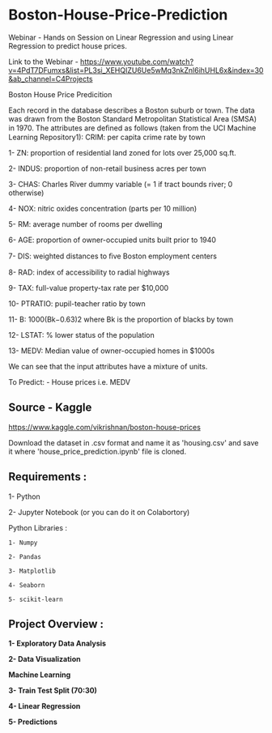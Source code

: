 # Boston-House-Price-Prediction

Webinar - Hands on Session on Linear Regression and using Linear Regression to predict house prices.

Link to the Webinar - https://www.youtube.com/watch?v=4PdT7DFumxs&list=PL3si_XEHQIZU6Ue5wMq3nkZnl6ihUHL6x&index=30&ab_channel=C4Projects

Boston House Price Predicition

Each record in the database describes a Boston suburb or town. The data was drawn from the Boston Standard Metropolitan Statistical Area (SMSA) in 1970. The attributes are deﬁned as follows (taken from the UCI Machine Learning Repository1): CRIM: per capita crime rate by town

1- ZN: proportion of residential land zoned for lots over 25,000 sq.ft.

2- INDUS: proportion of non-retail business acres per town

3- CHAS: Charles River dummy variable (= 1 if tract bounds river; 0 otherwise)

4- NOX: nitric oxides concentration (parts per 10 million)

5- RM: average number of rooms per dwelling

6- AGE: proportion of owner-occupied units built prior to 1940

7- DIS: weighted distances to ﬁve Boston employment centers

8- RAD: index of accessibility to radial highways

9- TAX: full-value property-tax rate per $10,000

10- PTRATIO: pupil-teacher ratio by town

11- B: 1000(Bk−0.63)2 where Bk is the proportion of blacks by town

12- LSTAT: % lower status of the population

13- MEDV: Median value of owner-occupied homes in $1000s

We can see that the input attributes have a mixture of units.

To Predict: - House prices i.e. MEDV

## Source - Kaggle

https://www.kaggle.com/vikrishnan/boston-house-prices

Download the dataset in .csv format and name it as 'housing.csv' and save it where 'house_price_prediction.ipynb' file is cloned.

## Requirements :

1- Python 

2- Jupyter Notebook (or you can do it on Colabortory)

Python Libraries :

    1- Numpy

    2- Pandas

    3- Matplotlib

    4- Seaborn

    5- scikit-learn

## Project Overview :

**1- Exploratory Data Analysis**

**2- Data Visualization**

**Machine Learning**

**3- Train Test Split (70:30)**

**4- Linear Regression**

**5- Predictions**
